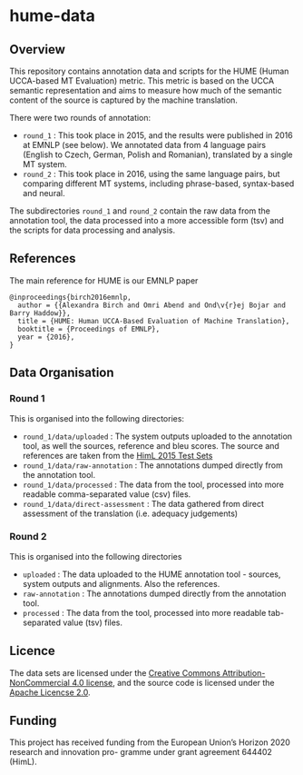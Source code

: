 # hume-data

## Overview

This repository contains annotation data and scripts for the HUME (Human 
UCCA-based MT Evaluation) metric. 
This metric is based on the UCCA semantic representation and aims to measure
how much of the semantic content of the source is captured by the machine translation.

There were two rounds of annotation:
* `round_1` : This took place in 2015, and the results were published in 2016 at EMNLP
(see below). We annotated data from 4 language pairs (English to Czech, German, Polish and Romanian),
translated by a single MT system.
* `round_2` : This took place in 2016, using the same language pairs, but comparing different MT
systems, including phrase-based, syntax-based and neural.

The subdirectories `round_1` and `round_2` contain the raw data from the annotation tool, 
the data processed into a more accessible form (tsv) and the scripts for data processing and
analysis.

## References

The main reference for HUME is our EMNLP paper

```
@inproceedings{birch2016emnlp,
  author = {{Alexandra Birch and Omri Abend and Ond\v{r}ej Bojar and Barry Haddow}},
  title = {HUME: Human UCCA-Based Evaluation of Machine Translation},
  booktitle = {Proceedings of EMNLP},
  year = {2016},
}
```

## Data Organisation

### Round 1
This is organised into the following directories:

* `round_1/data/uploaded` : The system outputs uploaded to the annotation tool, as well the sources, reference and  bleu scores. The source and references
are taken from the [HimL 2015 Test Sets](http://www.himl.eu/test-sets) 
* `round_1/data/raw-annotation` : The annotations dumped directly from the annotation tool.
* `round_1/data/processed` : The data from the tool, processed into more readable comma-separated value (csv) files.
* `round_1/data/direct-assessment` : The data gathered from direct assessment of the translation (i.e. adequacy judgements)

### Round 2
This is organised into the following directories


* `uploaded` : The data uploaded to the HUME annotation tool - sources, system outputs and alignments. Also the references.
* `raw-annotation` : The annotations dumped directly from the annotation tool.
* `processed` : The data from the tool, processed into more readable tab-separated value (tsv) files.

## Licence
The data sets are licensed under the [Creative Commons Attribution-NonCommercial 4.0 license](https://creativecommons.org/licenses/by-nc/4.0/),
and the source code is licensed under the [Apache Licencse 2.0](http://www.apache.org/licenses/LICENSE-2.0).

## Funding
This project has received funding from the European
Union’s Horizon 2020 research and innovation pro-
gramme under grant agreement 644402 (HimL).
